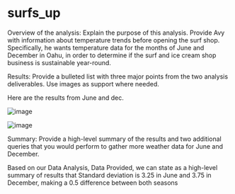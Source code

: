 # surfs_up
Overview of the analysis: Explain the purpose of this analysis.
Provide Avy with information about temperature trends before opening the surf shop. Specifically, he wants temperature data for the months of June and December in Oahu, in order to determine if the surf and ice cream shop business is sustainable year-round.






Results: Provide a bulleted list with three major points from the two analysis deliverables. Use images as support where needed.

Here are the results from June and dec.


![image](https://user-images.githubusercontent.com/93456209/149646430-09e6d58a-4a75-4797-94ee-2e85b295bc0e.png)


![image](https://user-images.githubusercontent.com/93456209/149646459-f4345c3c-379f-4d94-a478-230eb2f0f26e.png)



Summary: Provide a high-level summary of the results and two additional queries that you would perform to gather more weather data for June and December.


 Based on our Data Analysis, Data Provided, we can state as a high-level summary of results that Standard deviation is 3.25 in June and 3.75 in December, making a 0.5 difference between both seasons
